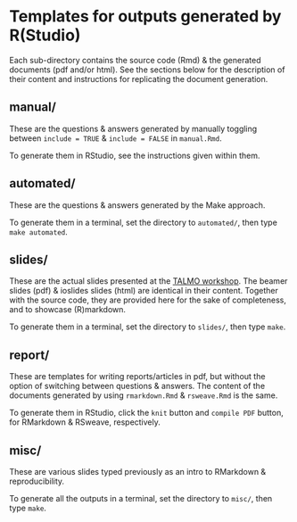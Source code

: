 # Templates for outputs generated by R(Studio)

Each sub-directory contains the source code (Rmd) & the generated documents (pdf and/or html). See the sections below for the description of their content and instructions for replicating the document generation.

## manual/
These are the questions & answers generated by manually toggling between `include = TRUE` & `include = FALSE` in `manual.Rmd`.

To generate them in RStudio, see the instructions given within them.

## automated/
These are the questions & answers generated by the Make approach.

To generate them in a terminal, set the directory to `automated/`, then type `make automated`.

## slides/
These are the actual slides presented at the [TALMO workshop](http://talmo.uk/dayMTFT2021.html). The beamer slides (pdf) & ioslides slides (html) are identical in their content. Together with the source code, they are provided here for the sake of completeness, and to showcase (R)markdown.

To generate them in a terminal, set the directory to `slides/`, then type `make`.

## report/
These are templates for writing reports/articles in pdf, but without the option of switching between questions & answers. The content of the documents generated by using `rmarkdown.Rmd` & `rsweave.Rmd` is the same.

To generate them in RStudio, click the `knit` button and `compile PDF` button, for RMarkdown & RSweave, respectively.

## misc/
These are various slides typed previously as an intro to RMarkdown & reproducibility.

To generate all the outputs in a terminal, set the directory to `misc/`, then type `make`.